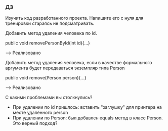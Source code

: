 ### ДЗ

Изучить код разработанного проекта. Напишите его с нуля для тренировки стараясь не подсматривать.

Добавить метод удаления человека по id.

public void removePersonById(int id){…}

  --> Реализовано
  
Добавить метод удаления человека, если в качестве формального аргумента будет передаваться экземпляр типа Person

public void remove(Person person){…}

  --> Реализовано

  С какими проблемами вы столкнулись?
  - При удалении по id пришлось: вставить "заглушку" для принтера на месте удалённого person
  - При удалении по Person: был добавлен equals метод в класс Person. Это верный подход?
